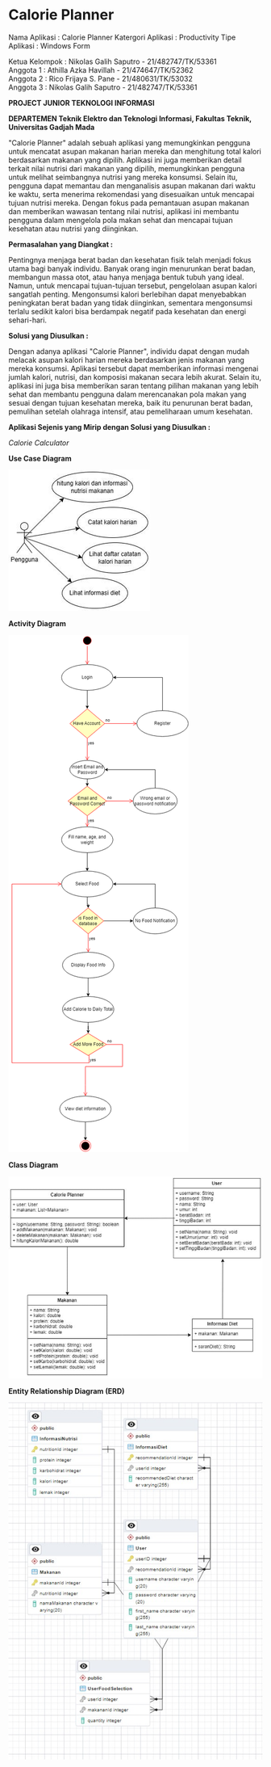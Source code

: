 # Calorie Planner
Nama Aplikasi       : Calorie Planner
Katergori Aplikasi  : Productivity 
Tipe Aplikasi       : Windows Form

Ketua Kelompok : Nikolas Galih Saputro - 21/482747/TK/53361  
Anggota 1 : Athilla Azka Havillah - 21/474647/TK/52362  
Anggota 2 : Rico Frijaya S. Pane - 21/480631/TK/53032  
Anggota 3 : Nikolas Galih Saputro - 21/482747/TK/53361  

**PROJECT JUNIOR TEKNOLOGI INFORMASI**

**DEPARTEMEN Teknik Elektro dan Teknologi Informasi, Fakultas Teknik, Universitas Gadjah Mada**

"Calorie Planner" adalah sebuah aplikasi yang memungkinkan pengguna untuk mencatat asupan makanan harian mereka dan menghitung total kalori berdasarkan makanan yang dipilih. Aplikasi ini juga memberikan detail terkait nilai nutrisi dari makanan yang dipilih, memungkinkan pengguna untuk melihat seimbangnya nutrisi yang mereka konsumsi. Selain itu, pengguna dapat memantau dan menganalisis asupan makanan dari waktu ke waktu, serta menerima rekomendasi yang disesuaikan untuk mencapai tujuan nutrisi mereka. Dengan fokus pada pemantauan asupan makanan dan memberikan wawasan tentang nilai nutrisi, aplikasi ini membantu pengguna dalam mengelola pola makan sehat dan mencapai tujuan kesehatan atau nutrisi yang diinginkan.

**Permasalahan yang Diangkat :**

Pentingnya menjaga berat badan dan kesehatan fisik telah menjadi fokus utama bagi banyak individu. Banyak orang ingin menurunkan berat badan, membangun massa otot, atau hanya menjaga  bentuk  tubuh  yang  ideal.  Namun,  untuk  mencapai  tujuan-tujuan  tersebut, pengelolaan  asupan  kalori  sangatlah  penting.  Mengonsumsi  kalori  berlebihan  dapat menyebabkan  peningkatan  berat  badan  yang  tidak  diinginkan,  sementara mengonsumsi terlalu sedikit kalori bisa berdampak negatif pada kesehatan dan energi sehari-hari. 

**Solusi yang Diusulkan :**

Dengan adanya aplikasi "Calorie Planner", individu dapat dengan mudah melacak asupan kalori harian mereka berdasarkan jenis makanan yang mereka konsumsi. Aplikasi tersebut dapat memberikan informasi mengenai jumlah kalori, nutrisi, dan komposisi makanan secara lebih akurat. Selain itu, aplikasi ini juga bisa memberikan saran tentang pilihan makanan yang lebih sehat dan membantu pengguna dalam merencanakan pola makan yang sesuai dengan tujuan kesehatan mereka, baik itu penurunan berat badan, pemulihan setelah olahraga intensif, atau pemeliharaan umum kesehatan. 

**Aplikasi Sejenis yang Mirip dengan Solusi yang Diusulkan :**

*Calorie Calculator*

**Use Case Diagram**

![Use Case Diagram](UseCase.jpg)

**Activity Diagram**

![Activity Diagram](ActivityDiagram.png)

**Class Diagram**

![Class Diagram](ClassDiagram.jpg)

**Entity Relationship Diagram (ERD)**

![ERD](ERD.jpg)


